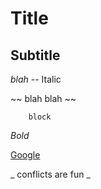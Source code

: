# Title

## Subtitle

_blah_  -- Italic

~~ blah blah ~~

```
	block
```

*Bold*

[Google](www.google.com)

_ conflicts are fun _